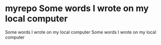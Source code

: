 # myrepo Some words I wrote on my local computer
 Some words I wrote on my local computer
 Some words I wrote on my local computer
